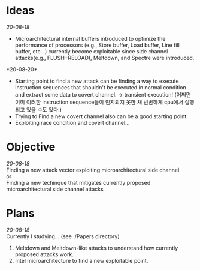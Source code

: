 # Ideas    
*20-08-18*    
<ul>
 <li>Microarchitectural internal buffers introduced to optimize the performance of processors (e.g., Store buffer, Load buffer, Line fill buffer, etc...)
 currently become exploitable since side channel attacks(e.g., FLUSH+RELOAD), Meltdown, and Spectre were introduced.</li>    
</ul>
*20-08-20*    
<ul>
 <li>Starting point to find a new attack can be finding a way to execute instruction sequences    
 that shouldn't be executed in normal condition and extract some data to covert channel. -> transient execution!    
 (어쩌면 이미 이러한 instruction sequence들이 인지되지 못한 채 빈번하게 cpu에서 실행되고 있을 수도 있다.)</li>    
 <li>Trying to Find a new covert channel also can be a good starting point.</li>    
 <li>Exploiting race condition and covert channel...</li>    
</ul>    

# Objective  
*20-08-18*    
Finding a new attack vector exploiting microarchitectural side channel    
or    
Finding a new techinque that mitigates currently proposed microarchitectural side channel attacks    

# Plans
*20-08-18*    
Currently I studying... (see ./Papers directory)    
<ol>
  <li>Meltdown and Meltdown-like attacks to understand how currently proposed attacks work.</li>    
  <li>Intel microarchitecture to find a new exploitable point.</li>
</ol>

